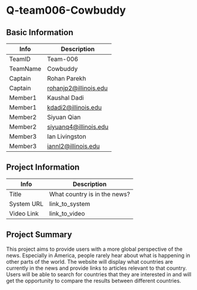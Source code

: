 # Q-team006-Cowbuddy

## Basic Information

|   Info      |        Description     |
| ----------- | ---------------------- |
| TeamID      |         Team-006       |
| TeamName    |         Cowbuddy       |
| Captain     |       Rohan Parekh     |
| Captain     |  rohanjp2@illinois.edu |
| Member1     |        Kaushal Dadi    |
| Member1     |   kdadi2@illinois.edu  |
| Member2     |       Siyuan Qian      |
| Member2     |  siyuanq4@illinois.edu |
| Member3     |      Ian Livingston    |
| Member3     |   iannl2@illinois.edu  |

## Project Information

|   Info      |        Description     |
| ----------- | ---------------------- |
|  Title      | What country is in the news?|
| System URL  |      link_to_system    |
| Video Link  |      link_to_video     |

## Project Summary

This project aims to provide users with a more global perspective of the news. Especially in America, people rarely hear about what is happening in other parts of the world. The website will display what countries are currently in the news and provide links to articles relevant to that country. Users will be able to search for countries that they are interested in and will get the opportunity to compare the results between different countries. 

